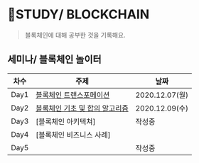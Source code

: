 # 📓STUDY/ BLOCKCHAIN
> 블록체인에 대해 공부한 것을 기록해요.  
  
  
  
## 세미나/ 블록체인 놀이터


|차수|주제|날짜|
|------|---|---|
|Day1|[블록체인 트랜스포메이션](https://github.com/Juhee-Jeong-SW/blockchain-learning/blob/main/%5B%EC%84%B8%EB%AF%B8%EB%82%98%5D%20%EB%B8%94%EB%A1%9D%EC%B2%B4%EC%9D%B8%20%EB%86%80%EC%9D%B4%ED%84%B0/%5BDay1%5D%20%EB%B8%94%EB%A1%9D%EC%B2%B4%EC%9D%B8%20%ED%8A%B8%EB%A0%8C%EC%8A%A4%ED%8F%AC%EB%A9%94%EC%9D%B4%EC%85%98.md)| 2020.12.07(월) |
|Day2|[블록체인 기초 및 합의 알고리즘](https://github.com/Juhee-Jeong-SW/blockchain-learning/blob/main/%5B%EC%84%B8%EB%AF%B8%EB%82%98%5D%20%EB%B8%94%EB%A1%9D%EC%B2%B4%EC%9D%B8%20%EB%86%80%EC%9D%B4%ED%84%B0/%5BDay2%5D%20%EB%B8%94%EB%A1%9D%EC%B2%B4%EC%9D%B8%20%EA%B8%B0%EC%B4%88%20%EB%B0%8F%20%ED%95%A9%EC%9D%98%20%EC%95%8C%EA%B3%A0%EB%A6%AC%EC%A6%98.md)| 2020.12.09(수) |
|Day3|[블록체인 아키텍쳐]|작성중| 2020.12.11 (금) |
|Day4|[블록체인 비즈니스 사례]|| 2020.12.15 (화) |
|Day5||작성중| 2020.12.17 (목) |
